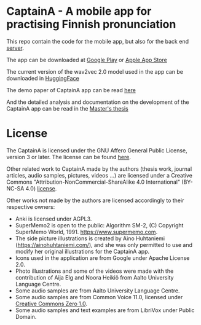 # CaptainA - A mobile app for practising Finnish pronunciation

This repo contain the code for the mobile app, but also for the back end [server](https://github.com/Usin2705/CaptainA_unity/tree/main/Server).

The app can be downloaded at [Google Play](https://play.google.com/store/apps/details?id=com.Kielibuusti.CaptainA) or [Apple App Store](https://apps.apple.com/ph/app/captaina/id6444659467)

The current version of the wav2vec 2.0 model used in the app can be downloaded in [HuggingFace](https://huggingface.co/Usin2705/CaptainA_v0)

The demo paper of CaptainA app can be read [here](https://aclanthology.org/2023.nodalida-1.26)

And the detailed analysis and documentation on the development of the CaptainA app can be read in the [Master's thesis](http://urn.fi/URN:NBN:fi:aalto-202305213302)


# License

The CaptainA is licensed under the GNU Affero General Public License, version 3 or later. The license can be found [here](https://github.com/Usin2705/CaptainA_unity/blob/main/LICENSE).

Other related work to CaptainA made by the authors (thesis work, journal articles, audio samples, pictures, videos ...) are licensed under a Creative Commons "Attribution-NonCommercial-ShareAlike 4.0 International" (BY-NC-SA 4.0) [license](https://creativecommons.org/licenses/by-nc-sa/4.0/). 

Other works not made by the authors are licensed accordingly to their respective owners:
- Anki is licensed under AGPL3.
- SuperMemo2 is open to the public: Algorithm SM-2, (C) Copyright SuperMemo World, 1991. https://www.supermemo.com.
- The side picture illustrations is created by Aino Huhtaniemi (https://ainohuhtaniemi.com/), and she was only permitted to use and modify her original illustrations for the CaptainA app.
- Icons used in the application are from Google under Apache License 2.0.
- Photo illustrations and some of the videos were made with the contribution of Aija Elg and Noora Heikiö from Aalto University Language Centre.
- Some audio samples are from Aalto University Language Centre.
- Some audio samples are from Common Voice 11.0, licensed under [Creative Commons Zero 1.0](https://creativecommons.org/publicdomain/zero/1.0/).
- Some audio samples and text examples are from LibriVox under Public Domain.


